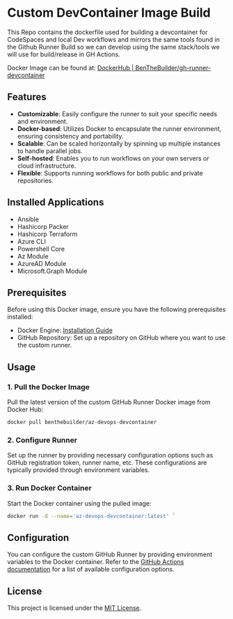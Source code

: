 # Custom DevContainer Image Build

This Repo contains the dockerfile used for building a devcontainer for CodeSpaces and local Dev workflows and mirrors the same tools found in the Github Runner Build so we can develop using the same stack/tools we will use for build/release in GH Actions. 

Docker Image can be found at: [DockerHub | BenTheBuilder/gh-runner-devcontainer](https://hub.docker.com/r/benthebuilder/cglabs-gh-runner-devcontainer)

## Features

- **Customizable**: Easily configure the runner to suit your specific needs and environment.
- **Docker-based**: Utilizes Docker to encapsulate the runner environment, ensuring consistency and portability.
- **Scalable**: Can be scaled horizontally by spinning up multiple instances to handle parallel jobs.
- **Self-hosted**: Enables you to run workflows on your own servers or cloud infrastructure.
- **Flexible**: Supports running workflows for both public and private repositories.

## Installed Applications

- Ansible
- Hashicorp Packer
- Hashicorp Terraform
- Azure CLI
- Powershell Core
- Az Module
- AzureAD Module
- Microsoft.Graph Module

## Prerequisites

Before using this Docker image, ensure you have the following prerequisites installed:

- Docker Engine: [Installation Guide](https://docs.docker.com/get-docker/)
- GitHub Repository: Set up a repository on GitHub where you want to use the custom runner.

## Usage

### 1. Pull the Docker Image

Pull the latest version of the custom GitHub Runner Docker image from Docker Hub:

```bash
docker pull benthebuilder/az-devops-devcontainer
```

### 2. Configure Runner

Set up the runner by providing necessary configuration options such as GitHub registration token, runner name, etc. These configurations are typically provided through environment variables.

### 3. Run Docker Container

Start the Docker container using the pulled image:

```bash
docker run -d --name='az-devops-devcontainer:latest' `
```

## Configuration

You can configure the custom GitHub Runner by providing environment variables to the Docker container. Refer to the [GitHub Actions documentation](https://docs.github.com/en/actions/hosting-your-own-runners/about-self-hosted-runners#self-hosted-runner-groups) for a list of available configuration options.

## License

This project is licensed under the [MIT License](LICENSE).